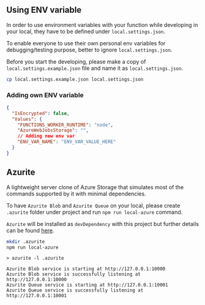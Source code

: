 ## Using ENV variable

In order to use environment variables with your function while developing in your local, they have to be defined under `local.settings.json`.

To enable everyone to use their own personal env variables for debugging/testing purpose, better to ignore `local.settings.json`.

Before you start the developing, please make a copy of `local.settings.example.json` file and name it as `local.settings.json`.

```bash
cp local.settings.example.json local.settings.json
```

### Adding own ENV variable

```json
{
  "IsEncrypted": false,
  "Values": {
    "FUNCTIONS_WORKER_RUNTIME": "node",
    "AzureWebJobsStorage": "",
    // Adding new env var
    "ENV_VAR_NAME": "ENV_VAR_VALUE_HERE"
  }
}
```

## Azurite

A lightweight server clone of Azure Storage that simulates most of the commands supported by it with minimal dependencies.

To have `Azurite Blob` and `Azurite Queue` on your local, please create `.azurite` folder under project and run `npm run local-azure` command.

`Azurite` will be installed as `devDependency` with this project but further details can be found [here](https://docs.microsoft.com/en-us/azure/storage/common/storage-use-azurite).

```bash
mkdir .azurite
npm run local-azure
```

```
> azurite -l .azurite

Azurite Blob service is starting at http://127.0.0.1:10000
Azurite Blob service is successfully listening at http://127.0.0.1:10000
Azurite Queue service is starting at http://127.0.0.1:10001
Azurite Queue service is successfully listening at http://127.0.0.1:10001
```
